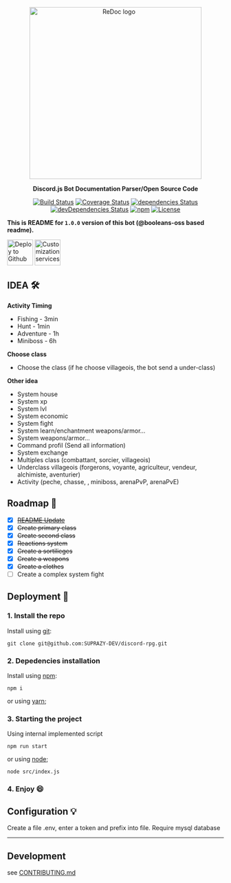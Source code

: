<div align="center">
  <img alt="ReDoc logo" src="https://www.pngfind.com/pngs/b/102-1026997_jeffy-discordjs-discord-js-logo-hd-png-download.png" width="400px" />

  **Discord.js Bot Documentation Parser/Open Source Code**

  [![Build Status](https://travis-ci.org/Redocly/redoc.svg?branch=master)](https://github.com/SUPRAZY-DEV/discord-rpg/) [![Coverage Status](https://coveralls.io/repos/Redocly/redoc/badge.svg?branch=master&service=github)](https://github.com/SUPRAZY-DEV/discord-rpg/) [![dependencies Status](https://david-dm.org/Redocly/redoc/status.svg)](https://github.com/SUPRAZY-DEV/discord-rpg/) [![devDependencies Status](https://david-dm.org/Redocly/redoc/dev-status.svg)](https://github.com/SUPRAZY-DEV/discord-rpg/) [![npm](http://img.shields.io/npm/v/redoc.svg)](https://www.npmjs.com/package/discord.js) [![License](https://img.shields.io/npm/l/redoc.svg)]()


</div>

**This is README for `1.0.0` version of this bot (@booleans-oss based readme).**


[<img alt="Deploy to Github" src="http://i.imgur.com/YZmaqk3.png" height="60px">](https://github.com/SUPRAZY-DEV/discord-rpg/) [<img alt="Customization services" src="http://i.imgur.com/c4sUF7M.png" height="60px">](https://github.com/SUPRAZY-DEV/discord-rpg/)

## IDEA 🛠

**Activity Timing**
- Fishing - 3min
- Hunt - 1min
- Adventure - 1h
- Miniboss - 6h

**Choose class**
- Choose the class
(if he choose villageois, the bot send a under-class)

**Other idea**
- System house
- System xp
- System lvl
- System economic
- System fight
- System learn/enchantment weapons/armor...
- System weapons/armor...
- Command profil (Send all information)
- System exchange
- Multiples class (combattant, sorcier, villageois) 
- Underclass villageois (forgerons, voyante, agriculteur, vendeur, alchimiste, aventurier)
- Activity (peche, chasse, , miniboss, arenaPvP, arenaPvE)


## Roadmap 🏁
  - [x] ~~[README Update](https://github.com/SUPRAZY-DEV/discord-rpg/)~~
  - [x] ~~Create primary class~~
  - [x] ~~Create second class~~
  - [x] ~~Reactions system~~
  - [x] ~~Create a sortilieges~~
  - [x] ~~Create a weapons~~
  - [X] ~~Create a clothes~~
  - [ ] Create a complex system fight

## Deployment 🌱

### 1. Install the repo
Install using [git](https://github.com/SUPRAZY-DEV/discord-rpg/):

    git clone git@github.com:SUPRAZY-DEV/discord-rpg.git

### 2. Depedencies installation
Install using [npm](https://docs.npmjs.com/getting-started/what-is-npm):

    npm i

or using [yarn](https://yarnpkg.com);

### 3. Starting the project
Using internal implemented script

    npm run start

or using [node](https://nodejs.com);

    node src/index.js


### 4. Enjoy :smile:

## Configuration 💡

Create a file .env, enter a token and prefix into file.
Require mysql database

-----------
## Development
see [CONTRIBUTING.md](CONTRIBUTING.md)
